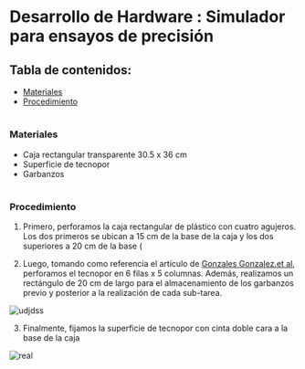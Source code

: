 
# Desarrollo de Hardware : Simulador para ensayos de precisión

## Tabla de contenidos:
* [Materiales](https://github.com/EduMV/ISB-G3/blob/main/Hardware/README.md#materiales)
* [Procedimiento](https://github.com/EduMV/ISB-G3/blob/main/Hardware/README.md#procedimiento)


# 
### Materiales
* Caja rectangular transparente 30.5 x 36 cm
* Superficie de tecnopor
* Garbanzos 
#

### Procedimiento
1. Primero, perforamos la caja rectangular de plástico con cuatro agujeros. Los dos primeros se ubican a 15 cm de la base de la caja y los dos superiores a 20 cm de la base (

2. Luego, tomando como referencia el artículo de [Gonzales Gonzalez.et al](https://www-sciencedirect-com.ezproxybib.pucp.edu.pe/science/article/pii/S0169814115000499?via%3Dihub), perforamos el tecnopor en 6 filas x 5 columnas. Además, realizamos un rectángulo de 20 cm de largo para el almacenamiento de los garbanzos previo y posterior a la realización de cada sub-tarea.

![udjdss](https://github.com/EduMV/ISB-G3/assets/89672526/b3c70bd3-012d-4613-9a1d-b7648e04961f)



3. Finalmente, fijamos la superficie de tecnopor con cinta doble cara a la base de la caja



![real](https://github.com/EduMV/ISB-G3/assets/89672526/0b96e1ab-d1b7-4730-b747-24017029b243)



